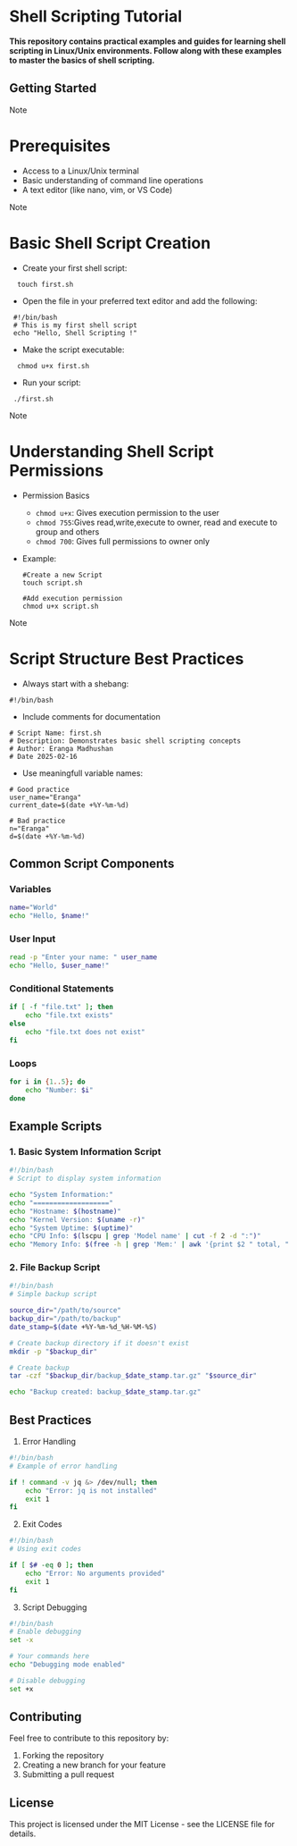 # Shell Scripting Tutorial
**This repository contains practical examples and guides for learning shell scripting in Linux/Unix environments. Follow along with these examples to master the basics of shell scripting.**

## Getting Started
> [!NOTE]
> # Prerequisites

- Access to a Linux/Unix terminal
- Basic understanding of command line operations
- A text editor (like nano, vim, or VS Code)

> [!NOTE]
> # Basic Shell Script Creation
- Create your first shell script:
```
  touch first.sh
```

- Open the file in your preferred text editor and add the following:
```
 #!/bin/bash
 # This is my first shell script
 echo "Hello, Shell Scripting !"
```

- Make the script executable:
```
  chmod u+x first.sh
```
- Run your script:

```
 ./first.sh
```

> [!NOTE]
> # Understanding Shell Script Permissions

- Permission Basics
    - `chmod u+x`: Gives execution permission to the user
    - `chmod 755`:Gives read,write,execute to owner, read and execute to group and others
    - `chmod 700`: Gives full permissions to owner only

- Example:
  ```
  #Create a new Script
  touch script.sh

  #Add execution permission
  chmod u+x script.sh
  ```

> [!NOTE]
> # Script Structure Best Practices

- Always start with a shebang:
```
#!/bin/bash
```

- Include comments for documentation
```
# Script Name: first.sh
# Description: Demonstrates basic shell scripting concepts
# Author: Eranga Madhushan
# Date 2025-02-16
```
- Use meaningfull variable names:
```
# Good practice
user_name="Eranga"
current_date=$(date +%Y-%m-%d)

# Bad practice
n="Eranga"
d=$(date +%Y-%m-%d)
```
## Common Script Components

### Variables
```bash
name="World"
echo "Hello, $name!"
```

### User Input
```bash
read -p "Enter your name: " user_name
echo "Hello, $user_name!"
```

### Conditional Statements
```bash
if [ -f "file.txt" ]; then
    echo "file.txt exists"
else
    echo "file.txt does not exist"
fi
```

### Loops
```bash
for i in {1..5}; do
    echo "Number: $i"
done
```

## Example Scripts

### 1. Basic System Information Script
```bash
#!/bin/bash
# Script to display system information

echo "System Information:"
echo "==================="
echo "Hostname: $(hostname)"
echo "Kernel Version: $(uname -r)"
echo "System Uptime: $(uptime)"
echo "CPU Info: $(lscpu | grep 'Model name' | cut -f 2 -d ":")"
echo "Memory Info: $(free -h | grep 'Mem:' | awk '{print $2 " total, " $3 " used, " $4 " free"}')"
```

### 2. File Backup Script
```bash
#!/bin/bash
# Simple backup script

source_dir="/path/to/source"
backup_dir="/path/to/backup"
date_stamp=$(date +%Y-%m-%d_%H-%M-%S)

# Create backup directory if it doesn't exist
mkdir -p "$backup_dir"

# Create backup
tar -czf "$backup_dir/backup_$date_stamp.tar.gz" "$source_dir"

echo "Backup created: backup_$date_stamp.tar.gz"
```

## Best Practices

1. Error Handling
```bash
#!/bin/bash
# Example of error handling

if ! command -v jq &> /dev/null; then
    echo "Error: jq is not installed"
    exit 1
fi
```

2. Exit Codes
```bash
#!/bin/bash
# Using exit codes

if [ $# -eq 0 ]; then
    echo "Error: No arguments provided"
    exit 1
fi
```

3. Script Debugging
```bash
#!/bin/bash
# Enable debugging
set -x

# Your commands here
echo "Debugging mode enabled"

# Disable debugging
set +x
```

## Contributing

Feel free to contribute to this repository by:
1. Forking the repository
2. Creating a new branch for your feature
3. Submitting a pull request

## License

This project is licensed under the MIT License - see the LICENSE file for details.
